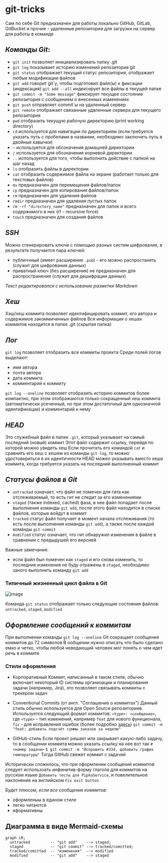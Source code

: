 # git-tricks

Сам по себе Git предназначен для работы локально
GitHub, GitLab, GitBucket и прочие - удаленные репозитории для загрузки на сервер для работы в команде

## _Команды Git_:
- ```git init``` позволяет инициализировать папку .git 
- ```git log``` показывает историю изменений репозитория git
- ```git status``` отображает текущий статус репозитория, отображает любые модификации файлов
- ```git add``` говорит git`у, чтобы подготовил файл(ы) к фиксации (индексация)
   ```git add --all``` индексирует все файлы в текущей папке
- ```git commit -m "Some message"``` фиксирует текущее состояние репозитория с сообщением о внесенных изменениях
- ```git push``` отправляет commit`ы на удаленный сервер
- ```git remote``` отображает связанные удаленные сервера для текущего репозитория
- ```pwd``` отобразить текущую рабочую директорию (print working directory)
- ```cd``` используется для навигации по директориям (если требуется указать путь с пробелами в названии, необходимо заключить путь в двойные кавычки)
- ```~``` используется для обозначения домашней директории
- ```/``` используется для обозначения корневой директории
- ```..``` используется для того, чтобы выполнить действие с папкой на шаг назад
- ```ls``` отобразить файлы в директории
- ```cat``` отобразить содержимое файла на экране (работает только для текстовых файлов)
- ```mv``` предназначен для перемещения файлов/папок
- ```cp``` предназначен для копирования файлов/папок
- ```rm``` предназначен для удаления файлов
- ```rmdir``` предназначен для удаления пустых папок
- ```rm -rf "directory_name"``` предназначен для папок и всего содержимого в них (rf - recursive force)
- ```touch``` предназначен для создания файлов

## _SSH_
Можно сгенерировать ключи с помощью разных систем шифрования, в результате получается пара ключей:
- публиччный (имеет расширение ```.pub```) - его можно распростанять (служит для шифрования данных)
- приватный ключ (без расширения) не предназначен для распространения (служит для дешифрации данных)



_Текст редактировался с использование разметки Markdown_

## _Хеш_
Хэш/хеш коммита позволяет идентифицировать коммит, его автора и содержимое закоммиченных файлов
Вся информация о хешах коммитов находится в папке .git (скрытая папка)

## _Лог_
```git log``` позволяет отобразить все коммиты проекта
Среди полей логов выделают:
* имя автора
* почта автора
* дата коммита
* комментарий к коммиту

```git log --oneline``` позволяет отобразить историю коммитов более компактно, при этом отображаются только сокращенный хеш коммита (автоматически усеченный, но при этом достаточный для однозначной идентификации) и комментарий к нему

## _HEAD_
Это служебный файл в папке ```.git```, который указывает на самый последний (новый) коммит
Этот файл содержит ссылку, перейдя по которой можно увидеть хеш
Если прочитать его командой ```cat``` и сравнить его хеш с хешем из команды ```git log```, то можно удостовериться в их идентичности
HEAD можео указывать вместо хеша коммита, когда требуется указать на последний выполненный коммит


## _Статусы файлов в Git_
* ```untracked``` означает, что файл не помечен для гита как отслеживаемый, то есть гит не следит за его изменениями
* ```staged``` (также indexed, cached) фаза, в нее файл попадает после выполнения команды ```git add```, после этого файл находится в списке файлов, которые войдут в коммит
* ```tracked``` статус файл получает в момент начала отслеживания (то есть после выполнения команды ```git add```), а также после каждой команды ```git commit```
* ```modified``` статус означает, что гит обнаружил изменения в файле в сравнении с предыдушей его версией

Важные замечания:
* если файл был помечен как ```staged``` и его снова изменить, то последние изменения не буду отражены в ```staged```, необходимо заного выполнить команду ```git add```


### Типичный жизненный цикл файла в Git
![image](https://github.com/user-attachments/assets/49661f52-fb60-42c1-a9c3-7838144dfcd3)

Команда ```git status``` отображает только следующие состояния файлов: ```untracked```, ```staged```, ```modified```


## _Оформление сообщений к коммитам_
При выполнении команды ```git log --oneline``` Git сокращает сообщение коммитов до 72 символов
В ообщении нужно описать что было сделано емко и четко, чтобы любой неведающий человек мог понять о чем идет речь в коммите

### Стили оформления
* Корпоративный
Коммит, написанный в таком стиле, обычно включает некоторый ID системы организации и планирования задачи (например, Jira), это позволяет связывать коммиты с трекером задач
* Conventional Commits (от англ. "Соглашение о коммитах")
Данный стиль обычно используется для Open Source репозиториев
Используется следующий формат коммитов: ```<type>: <сообщение>```,
где ```<type>``` - тип изменений, например ```feat``` для нового функционала, ```fix``` - для исправления ошибок (более подробно [здесь](https://www.conventionalcommits.org/ru/v1.0.0-beta.4/#%D1%81%D0%BF%D0%B5%D1%86%D0%B8%D1%84%D0%B8%D0%BA%D0%B0%D1%86%D0%B8%D1%8F "Conventional Commits"))
```git commit -m "feat: добавить подсчёт суммы заказов за неделю" ```

* GitHub-стиль
Если проект решает или закрывает какую-либо задачу, то в сообщении коммита можно указать ссылку на нее вот так ```#<номер задачи>```
```$ git commit -m "Исправить #334, добавить график температуры"```
Тогда GitHub свяжет коммит с задачей

Исторически сложилось, что при оформлении сообщений коммитов следует использоать инфинитив-форму глагола для коммитов на русском языке ```Добавить тесты для PipkaService```, и повелительное наклонение на английском ```Fix exit button```

*Будет плюсом, если все сообщения коммитов:*
- оформленыы в едином стиле
- легко читаются
- иформативны


## Диаграмма в виде Mermaid-схемы

```mermaid
graph LR;
  untracked         -- "git add"    --> staged;
  staged            -- "git commit" --> tracked/comitted;
  tracked/comitted  -- "изменения"  --> modified
  modified          -- "git add"    --> staged
